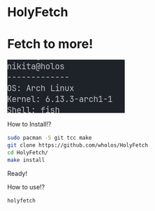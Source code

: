 # HolyFetch
# Fetch to more!
![1 Screen](https://github.com/wholos/HolyFetch/blob/main/holyfetch.png)

How to Install!?
``` bash
sudo pacman -S git tcc make
git clone https://github.com/wholos/HolyFetch
cd HolyFetch/
make install
```
Ready!

How to use!?
``` bash
holyfetch
```
